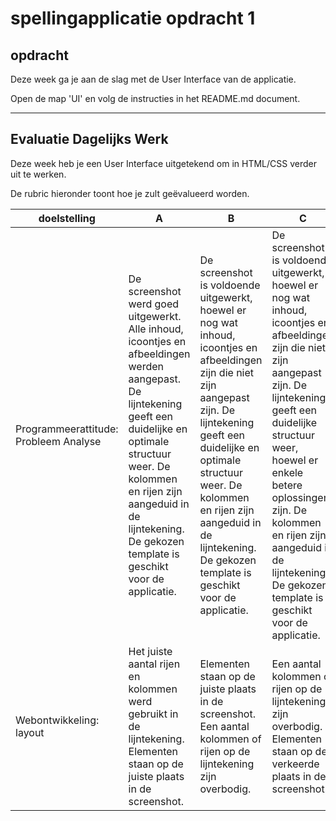 # spellingapplicatie opdracht 1

## opdracht

Deze week ga je aan de slag met de User Interface van de applicatie.

Open de map 'UI' en volg de instructies in het README.md document.

---

## Evaluatie Dagelijks Werk

Deze week heb je een User Interface uitgetekend om in HTML/CSS verder uit te werken.

De rubric hieronder toont hoe je zult geëvalueerd worden. 

|	doelstelling	|	A	|	B	|	C	|	D	|	E	|														
|	---	|	---	|	---	|	---	|	---	|	---	|														
|	Programmeerattitude: Probleem Analyse	|	De screenshot werd goed uitgewerkt. Alle inhoud, icoontjes en afbeeldingen werden aangepast. De lijntekening geeft een duidelijke en optimale structuur weer. De kolommen en rijen zijn aangeduid in de lijntekening. De gekozen template is geschikt voor de applicatie.	|	De screenshot is voldoende uitgewerkt, hoewel er nog wat inhoud, icoontjes en afbeeldingen zijn die niet zijn aangepast zijn. De lijntekening geeft een duidelijke en optimale structuur weer. De kolommen en rijen zijn aangeduid in de lijntekening. De gekozen template is geschikt voor de applicatie.	|	De screenshot is voldoende uitgewerkt, hoewel er nog wat inhoud, icoontjes en afbeeldingen zijn die niet zijn aangepast zijn. De lijntekening geeft een duidelijke structuur weer, hoewel er enkele betere oplossingen zijn. De kolommen en rijen zijn aangeduid in de lijntekening. De gekozen template is geschikt voor de applicatie.	|	De screenshot is voldoende uitgewerkt, hoewel er nog wat inhoud, icoontjes en afbeeldingen zijn die niet zijn aangepast zijn.  De lijntekening geeft geen duidelijke structuur weer. De kolommen en rijen zijn niet aangeduid in de lijntekening. De gekozen template is niet geschikt voor de applicatie. 	|	De screenshot is onvoldoende uitgewerkt. Inhoud, afbeeldingen en icoontjes zijn niet aangepast. De lijntekening bevat geen duidelijke structuur. De kolommen en rijen zijn niet aangeduid op de lijntekening. De gekozen template is niet geschikt voor de applicatie.	|	
|	Webontwikkeling: layout	|	Het juiste aantal rijen en kolommen werd gebruikt in de lijntekening. Elementen staan op de juiste plaats in de screenshot.	|	Elementen staan op de juiste plaats in de screenshot.  Een aantal kolommen of rijen op de lijntekening zijn overbodig. 	|	Een aantal kolommen of rijen op de lijntekening zijn overbodig. Elementen staan op de verkeerde plaats in de screenshot. 	|	Een aantal kolommen of rijen van de layout missen. Elementen staan op de verkeerde plaats in de layout. 	|	Een aantal kolommen of rijen van de layout missen, anderen zijn overbodig. Elementen staan op de verkeerde plaats in de screenshot. 	|